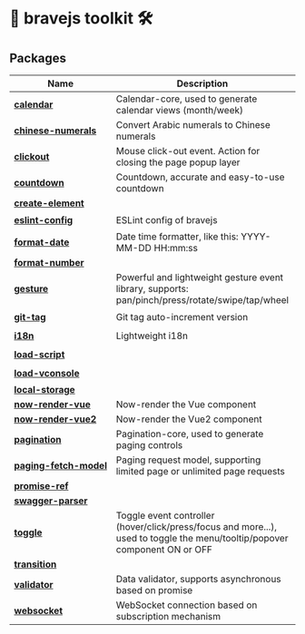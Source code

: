 # 🧰 bravejs toolkit 🛠️

## Packages

<!--inject-start-->
<table><thead><tr><th>Name</th><th>Description</th><th>Alpha</th><th>Beta</th><th>Stable</th></tr></thead><tbody><tr><td nowrap><a href="./packages/calendar"><b>calendar</b></a></td><td>Calendar-core, used to generate calendar views (month/week)</td><td align="center">✅</td><td align="center">✅</td><td align="center">✅</td></tr><tr><td nowrap><a href="./packages/chinese-numerals"><b>chinese-numerals</b></a></td><td>Convert Arabic numerals to Chinese numerals</td><td align="center">✅</td><td align="center">✅</td><td align="center">✅</td></tr><tr><td nowrap><a href="./packages/clickout"><b>clickout</b></a></td><td>Mouse click-out event. Action for closing the page popup layer</td><td align="center">✅</td><td align="center">✅</td><td align="center">✅</td></tr><tr><td nowrap><a href="./packages/countdown"><b>countdown</b></a></td><td>Countdown, accurate and easy-to-use countdown</td><td align="center">✅</td><td align="center">✅</td><td align="center">✅</td></tr><tr><td nowrap><a href="./packages/create-element"><b>create-element</b></a></td><td></td><td align="center">❌</td><td align="center">❌</td><td align="center">❌</td></tr><tr><td nowrap><a href="./packages/eslint-config"><b>eslint-config</b></a></td><td>ESLint config of bravejs</td><td align="center">✅</td><td align="center">✅</td><td align="center">🟡</td></tr><tr><td nowrap><a href="./packages/format-date"><b>format-date</b></a></td><td>Date time formatter, like this: YYYY-MM-DD HH:mm:ss</td><td align="center">✅</td><td align="center">✅</td><td align="center">✅</td></tr><tr><td nowrap><a href="./packages/format-number"><b>format-number</b></a></td><td></td><td align="center">❌</td><td align="center">❌</td><td align="center">❌</td></tr><tr><td nowrap><a href="./packages/gesture"><b>gesture</b></a></td><td>Powerful and lightweight gesture event library, supports: pan/pinch/press/rotate/swipe/tap/wheel</td><td align="center">✅</td><td align="center">🟡</td><td align="center">❌</td></tr><tr><td nowrap><a href="./packages/git-tag"><b>git-tag</b></a></td><td>Git tag auto-increment version</td><td align="center">✅</td><td align="center">🟡</td><td align="center">❌</td></tr><tr><td nowrap><a href="./packages/i18n"><b>i18n</b></a></td><td>Lightweight i18n</td><td align="center">✅</td><td align="center">🟡</td><td align="center">❌</td></tr><tr><td nowrap><a href="./packages/load-script"><b>load-script</b></a></td><td></td><td align="center">✅</td><td align="center">🟡</td><td align="center">❌</td></tr><tr><td nowrap><a href="./packages/load-vconsole"><b>load-vconsole</b></a></td><td></td><td align="center">✅</td><td align="center">🟡</td><td align="center">❌</td></tr><tr><td nowrap><a href="./packages/local-storage"><b>local-storage</b></a></td><td></td><td align="center">❌</td><td align="center">❌</td><td align="center">❌</td></tr><tr><td nowrap><a href="./packages/now-render-vue"><b>now-render-vue</b></a></td><td>Now-render the Vue component</td><td align="center">❌</td><td align="center">❌</td><td align="center">❌</td></tr><tr><td nowrap><a href="./packages/now-render-vue2"><b>now-render-vue2</b></a></td><td>Now-render the Vue2 component</td><td align="center">❌</td><td align="center">❌</td><td align="center">❌</td></tr><tr><td nowrap><a href="./packages/pagination"><b>pagination</b></a></td><td>Pagination-core, used to generate paging controls</td><td align="center">✅</td><td align="center">✅</td><td align="center">✅</td></tr><tr><td nowrap><a href="./packages/paging-fetch-model"><b>paging-fetch-model</b></a></td><td>Paging request model, supporting limited page or unlimited page requests</td><td align="center">✅</td><td align="center">🟡</td><td align="center">❌</td></tr><tr><td nowrap><a href="./packages/promise-ref"><b>promise-ref</b></a></td><td></td><td align="center">❌</td><td align="center">❌</td><td align="center">❌</td></tr><tr><td nowrap><a href="./packages/swagger-parser"><b>swagger-parser</b></a></td><td></td><td align="center">❌</td><td align="center">❌</td><td align="center">❌</td></tr><tr><td nowrap><a href="./packages/toggle"><b>toggle</b></a></td><td>Toggle event controller (hover/click/press/focus and more...), used to toggle the menu/tooltip/popover component ON or OFF</td><td align="center">✅</td><td align="center">✅</td><td align="center">🟡</td></tr><tr><td nowrap><a href="./packages/transition"><b>transition</b></a></td><td></td><td align="center">❌</td><td align="center">❌</td><td align="center">❌</td></tr><tr><td nowrap><a href="./packages/validator"><b>validator</b></a></td><td>Data validator, supports asynchronous based on promise</td><td align="center">✅</td><td align="center">🟡</td><td align="center">❌</td></tr><tr><td nowrap><a href="./packages/websocket"><b>websocket</b></a></td><td>WebSocket connection based on subscription mechanism</td><td align="center">✅</td><td align="center">✅</td><td align="center">🟡</td></tr></tbody></table>
<!--inject-end-->
